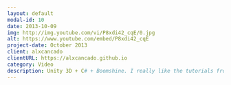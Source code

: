 ```yaml
---
layout: default
modal-id: 10
date: 2013-10-09
img: http://img.youtube.com/vi/P8xdi42_cqE/0.jpg
alt: https://www.youtube.com/embed/P8xdi42_cqE
project-date: October 2013
client: alxcancado
clientURL: https://alxcancado.github.io
category: Video
description: Unity 3D + C# + Boomshine. I really like the tutorials from Emanuele Feronato. In fact I'm reading his blog since ahnmm 1997. This is my Unity version of his Circle Chain tutorial. Back then when I did this game Unity hasn't 2D support, so I need to use quads to show the sprites. My tutorial (old) <a href="http://www.emanueleferonato.com/2013/10/04/gamedev-tutorial-basic-circle-chain-engine-using-unity3d-part-1/" target="_blank">Part1</a> - <a href="http://www.emanueleferonato.com/2013/10/11/gamedev-tutorial-basic-circle-chain-engine-using-unity3d-parts-2-and-3/" target="_blank">Part2</a>. Cool, someone translated my tutorial to chinese! <a href="http://bbs1.9tech.cn/topic-363966-1.html" target="_blank">Here</a> and <a href="http://bbs.9ria.com/thread-364085-1-1.html" target="_blank">here</a>. Circle Chain is inspired by <a href="http://www.k2xl.com/games/boomshine/" target="_blank">Boomshine</a>.
---
```

